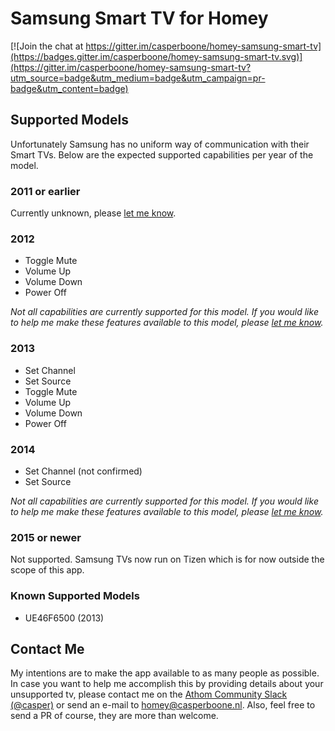 # Samsung Smart TV for Homey

[![Join the chat at https://gitter.im/casperboone/homey-samsung-smart-tv](https://badges.gitter.im/casperboone/homey-samsung-smart-tv.svg)](https://gitter.im/casperboone/homey-samsung-smart-tv?utm_source=badge&utm_medium=badge&utm_campaign=pr-badge&utm_content=badge)

## Supported Models
Unfortunately Samsung has no uniform way of communication with their Smart TVs. Below are the expected supported capabilities per year of the model.

### 2011 or earlier
Currently unknown, please [let me know](#contact-me).

### 2012
* Toggle Mute
* Volume Up
* Volume Down
* Power Off

_Not all capabilities are currently supported for this model. If you would like to help me make these features available to this model, please [let me know](#contact-me)._

### 2013
* Set Channel
* Set Source
* Toggle Mute
* Volume Up
* Volume Down
* Power Off

### 2014
* Set Channel (not confirmed)
* Set Source

_Not all capabilities are currently supported for this model. If you would like to help me make these features available to this model, please [let me know](#contact-me)._

### 2015 or newer
Not supported. Samsung TVs now run on Tizen which is for now outside the scope of this app.

### Known Supported Models
* UE46F6500 (2013)

## Contact Me
My intentions are to make the app available to as many people as possible. 
In case you want to help me accomplish this by providing details about your unsupported tv, please contact me on the
[Athom Community Slack (@casper)](https://athomcommunity.slack.com/messages/@casper) or send an e-mail to [homey@casperboone.nl](mailto:homey@casperboone.nl).
Also, feel free to send a PR of course, they are more than welcome.